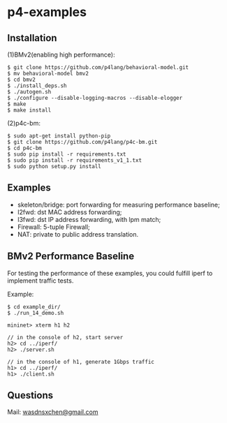 # p4-examples

## Installation

(1)BMv2(enabling high performance):

```
$ git clone https://github.com/p4lang/behavioral-model.git
$ mv behavioral-model bmv2
$ cd bmv2
$ ./install_deps.sh
$ ./autogen.sh
$ ./configure --disable-logging-macros --disable-elogger
$ make 
$ make install
```

(2)p4c-bm:

```
$ sudo apt-get install python-pip
$ git clone https://github.com/p4lang/p4c-bm.git
$ cd p4c-bm
$ sudo pip install -r requirements.txt
$ sudo pip install -r requirements_v1_1.txt
$ sudo python setup.py install
```

## Examples

- skeleton/bridge: port forwarding for measuring performance baseline;
- l2fwd: dst MAC address forwarding;
- l3fwd: dst IP address forwarding, with lpm match;
- Firewall: 5-tuple Firewall;
- NAT: private to public address translation.

## BMv2 Performance Baseline

For testing the performance of these examples, you could fulfill iperf to implement traffic tests.

Example: 

```
$ cd example_dir/
$ ./run_14_demo.sh

mininet> xterm h1 h2

// in the console of h2, start server
h2> cd ../iperf/
h2> ./server.sh

// in the console of h1, generate 1Gbps traffic
h1> cd ../iperf/
h1> ./client.sh
```

## Questions

Mail: wasdnsxchen@gmail.com
